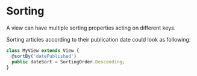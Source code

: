 # Sorting

A view can have multiple sorting properties acting on different keys.

Sorting articles according to their publication date could look as following:

```typescript
class MyView extends View {
  @sortBy('datePublished')
  public dateSort = SortingOrder.Descending;
}
```


